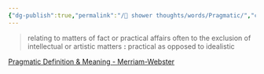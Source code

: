 ```yaml
---
{"dg-publish":true,"permalink":"/🚿 shower thoughts/words/Pragmatic/","created":"2024-03-30T13:19:03.124-05:00","updated":"2024-03-25T13:19:56.000-05:00"}
---
```


> relating to matters of fact or practical affairs often to the exclusion of intellectual or artistic matters **:** practical as opposed to idealistic

[Pragmatic Definition & Meaning - Merriam-Webster](https://www.merriam-webster.com/dictionary/pragmatic)